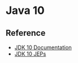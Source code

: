 # Java 10

## Reference

* [JDK 10 Documentation](https://docs.oracle.com/javase/10/)
* [JDK 10 JEPs](https://openjdk.java.net/projects/jdk/10/)